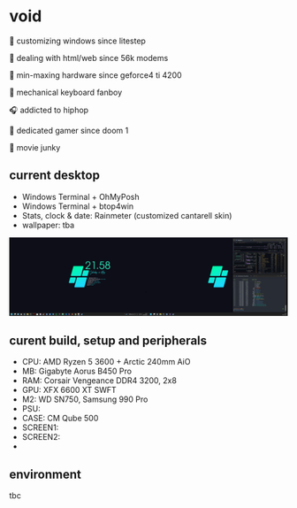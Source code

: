 # void
:art: customizing windows since litestep 

:floppy_disk: dealing with html/web since 56k modems

:hammer: min-maxing hardware since geforce4 ti 4200

:honey_pot: mechanical keyboard fanboy

:headphones: addicted to hiphop

:floppy_disk: dedicated gamer since doom 1

:vhs: movie junky

## current desktop
- Windows Terminal + OhMyPosh
- Windows Terminal + btop4win
- Stats, clock & date: Rainmeter (customized cantarell skin)
- wallpaper: tba
  
![dekstop:lates](desktop-040524.png "desktop-040524")

## curent build, setup and peripherals
- CPU: AMD Ryzen 5 3600 + Arctic 240mm AiO
- MB: Gigabyte Aorus B450 Pro
- RAM: Corsair Vengeance DDR4 3200, 2x8
- GPU: XFX 6600 XT SWFT
- M2: WD SN750, Samsung 990 Pro
- PSU: 
- CASE: CM Qube 500
- SCREEN1: 
- SCREEN2:
- 

## environment
tbc
